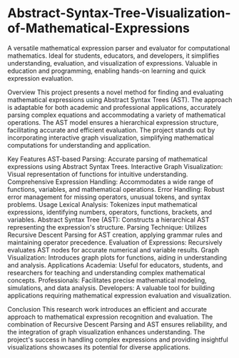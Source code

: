 # Abstract-Syntax-Tree-Visualization-of-Mathematical-Expressions
A versatile mathematical expression parser and evaluator for computational mathematics. Ideal for students, educators, and developers, it simplifies understanding, evaluation, and visualization of expressions. Valuable in education and programming, enabling hands-on learning and quick expression evaluation.


Overview
This project presents a novel method for finding and evaluating mathematical expressions using Abstract Syntax Trees (AST). The approach is adaptable for both academic and professional applications, accurately parsing complex equations and accommodating a variety of mathematical operations. The AST model ensures a hierarchical expression structure, facilitating accurate and efficient evaluation. The project stands out by incorporating interactive graph visualization, simplifying mathematical computations for understanding and application.

Key Features
AST-based Parsing: Accurate parsing of mathematical expressions using Abstract Syntax Trees.
Interactive Graph Visualization: Visual representation of functions for intuitive understanding.
Comprehensive Expression Handling: Accommodates a wide range of functions, variables, and mathematical operations.
Error Handling: Robust error management for missing operators, unusual tokens, and syntax problems.
Usage
Lexical Analysis: Tokenizes input mathematical expressions, identifying numbers, operators, functions, brackets, and variables.
Abstract Syntax Tree (AST): Constructs a hierarchical AST representing the expression's structure.
Parsing Technique: Utilizes Recursive Descent Parsing for AST creation, applying grammar rules and maintaining operator precedence.
Evaluation of Expressions: Recursively evaluates AST nodes for accurate numerical and variable results.
Graph Visualization: Introduces graph plots for functions, aiding in understanding and analysis.
Applications
Academia: Useful for educators, students, and researchers for teaching and understanding complex mathematical concepts.
Professionals: Facilitates precise mathematical modeling, simulations, and data analysis.
Developers: A valuable tool for building applications requiring mathematical expression evaluation and visualization.

Conclusion
This research work introduces an efficient and accurate approach to mathematical expression recognition and evaluation. The combination of Recursive Descent Parsing and AST ensures reliability, and the integration of graph visualization enhances understanding. The project's success in handling complex expressions and providing insightful visualizations showcases its potential for diverse applications.
